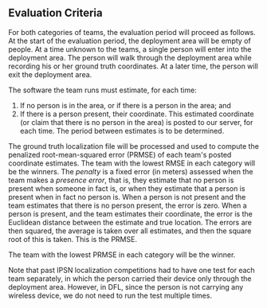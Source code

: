 ## Evaluation Criteria

For both categories of teams, the evaluation period will proceed as follows.  At the start of the evaluation period, the deployment area will be empty of people.  At a time unknown to the teams, a single person will enter into the deployment area.  The person will walk through the deployment area while recording his or her ground truth coordinates.  At a later time, the person will exit the deployment area.  

The software the team runs must estimate, for each time:
1. If no person is in the area, or if there is a person in the area; and 
2. If there is a person present, their coordinate. 
This estimated coordinate (or claim that there is no person in the area) is posted to our server, for each time.  The period between estimates is to be determined.

The ground truth localization file will be processed and used to compute the penalized root-mean-squared error (PRMSE) of each team's posted coordinate estimates.  The team with the lowest RMSE in each category will be the winners.  The _penalty_ is a fixed error (in meters) assessed when the team makes a _presence error_, that is, they estimate that no person is present when someone in fact is, or when they estimate that a person is present when in fact no person is.  When a person is not present and the team estimates that there is no person present, the error is zero.  When a person is present, and the team estimates their coordinate, the error is the Euclidean distance between the estimate and true location.  The errors are then squared, the average is taken over all estimates, and then the square root of this is taken. This is the PRMSE.

The team with the lowest PRMSE in each category will be the winner.

Note that past IPSN localization competitions had to have one test for each team separately, in which the person carried their device only through the deployment area.  However, in DFL, since the person is not carrying any wireless device, we do not need to run the test multiple times.

